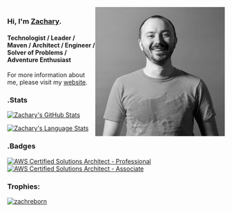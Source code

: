 <img src="./images/ts_zachary_bw.jpg" alt="Zachary Hill" width="300" align="right"/>

### Hi, I'm [Zachary](https://zacharyhill.co).
#### Technologist / Leader / Maven / Architect / Engineer / Solver of Problems / Adventure Enthusiast

For more information about me, please visit my [website](https://zacharyhill.co).

### .Stats
[![Zachary's GitHub Stats](https://github-readme-stats.vercel.app/api?username=zachreborn&show_icons=true&title_color=ff479c&text_color=eceff1&icon_color=80cbc4&border_color=eceff1&bg_color=263238)](https://zacharyhill.co)

[![Zachary's Language Stats](https://github-readme-stats.vercel.app/api/top-langs/?username=zachreborn&show_icons=true&title_color=ff479c&text_color=eceff1&icon_color=80cbc4&border_color=eceff1&bg_color=263238&layout=donut)](https://zacharyhill.co)

### .Badges
[![AWS Certified Solutions Architect - Professional](https://images.credly.com/size/110x110/images/2d84e428-9078-49b6-a804-13c15383d0de/image.png)](https://www.credly.com/badges/b27e3a5a-35e8-45ac-b7fa-a7a1642cadd6/public_url "AWS Certified Solutions Architect - Professional")
[![AWS Certified Solutions Architect - Associate](https://images.credly.com/size/110x110/images/0e284c3f-5164-4b21-8660-0d84737941bc/image.png)](https://www.credly.com/badges/d4953fe9-6d0d-4a43-ab9e-11dfc3d7f1de/public_url "AWS Certified Solutions Architect - Associate")

### Trophies:
<p align="left"> <a href="https://github.com/ryo-ma/github-profile-trophy"><img src="https://github-profile-trophy.vercel.app/?username=zachreborn&theme=monokai&no-frame=true&column=3" alt="zachreborn" /></a> </p>
